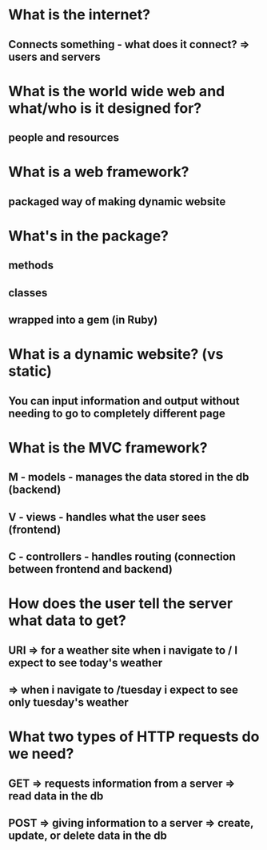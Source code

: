 # What is the internet?
## Connects something - what does it connect? => users and servers

# What is the world wide web and what/who is it designed for?
## people and resources

# What is a web framework?
## packaged way of making dynamic website

# What's in the package?
## methods
## classes
## wrapped into a gem (in Ruby)

# What is a dynamic website? (vs static)
## You can input information and output without needing to go to completely different page

# What is the MVC framework?
## M - models - manages the data stored in the db (backend)
## V - views - handles what the user sees (frontend)
## C - controllers - handles routing (connection between frontend and backend)

# How does the user tell the server what data to get?
## URI => for a weather site when i navigate to / I expect to see today's weather
## => when i navigate to /tuesday i expect to see only tuesday's weather

# What two types of HTTP requests do we need?
## GET => requests information from a server => read data in the db
## POST => giving information to a server => create, update, or delete data in the db

